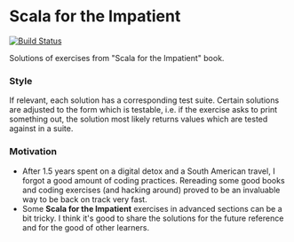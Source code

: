 # Scala for the Impatient

[![Build Status](https://travis-ci.org/takaczapka/scala-for-the-impatient.png)](https://travis-ci.org/takaczapka/scala-for-the-impatient)

Solutions of exercises from "Scala for the Impatient" book.

### Style
If relevant, each solution has a corresponding test suite. Certain solutions are adjusted to the form which is
testable, i.e. if the exercise asks to print something out, the solution most likely returns values which are
tested against in a suite.

### Motivation
* After 1.5 years spent on a digital detox and a South American travel, I forgot a good amount of coding
practices. Rereading some good books and coding exercises (and hacking around) proved to be an invaluable way to be back
on track very fast.
* Some **Scala for the Impatient** exercises in advanced sections can be a bit tricky. I think it's good to share the
solutions for the future reference and for the good of other learners.
